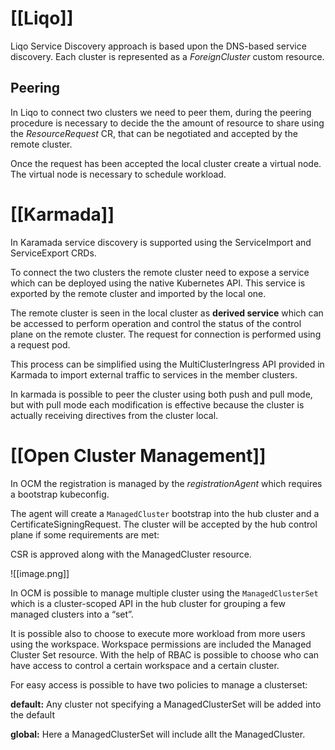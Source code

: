 # [[Liqo]]
Liqo Service Discovery approach is based upon the DNS-based service discovery. Each cluster is represented as a *ForeignCluster* custom resource.

## Peering
In Liqo to connect two clusters we need to peer them, during the peering procedure is necessary to decide the the amount of resource to share using the _ResourceRequest_ CR, that can be negotiated and accepted by the remote cluster.

Once the request has been accepted the local cluster create a virtual node. The virtual node is necessary to schedule workload.

# [[Karmada]]
In Karamada service discovery is supported using the ServiceImport and ServiceExport CRDs.

To connect the two clusters the remote cluster need to expose a service which can be deployed using the native Kubernetes API. This service is exported by the remote cluster and imported by the local one.

The remote cluster is seen in the local cluster as **derived service** which can be accessed to perform operation and control the status of the control plane on the remote cluster. The request for connection is performed using a request pod.

This process can be simplified using the MultiClusterIngress API provided in Karmada to import external traffic to services in the member clusters.

In karmada is possible to peer the cluster using both push and pull mode, but with pull mode each modification is effective because the cluster is actually receiving directives from the cluster local.

# [[Open Cluster Management]]
In OCM the registration is managed by the _registrationAgent_ which requires a bootstrap kubeconfig.

The agent will create a `ManagedCluster` bootstrap into the hub cluster and a CertificateSigningRequest. The cluster will be accepted by the hub control plane if some requirements are met:

CSR is approved along with the ManagedCluster resource.

![[image.png]]

In OCM is possible to manage multiple cluster using the `ManagedClusterSet` which is a cluster-scoped API in the hub cluster for grouping a few managed clusters into a “set”.

It is possible also to choose to execute more workload from more users using the workspace. Workspace permissions are included the Managed Cluster Set resource. With the help of RBAC is possible to choose who can have access to control a certain workspace and a certain cluster.

For easy access is possible to have two policies to manage a clusterset:

**default:** Any cluster not specifying a ManagedClusterSet will be added into the default

**global:** Here a ManagedClusterSet will include allt the ManagedCluster.